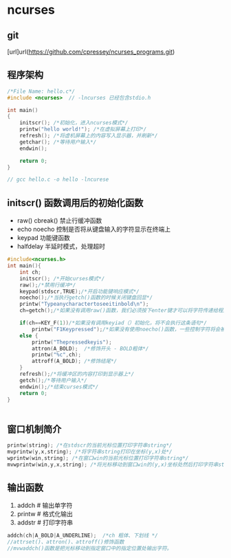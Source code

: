 # ncurses

## git
[url]url(https://github.com/cpressey/ncurses_programs.git)

## 程序架构

```c
/*File Name: hello.c*/
#include <ncurses>  // -lncurses 已经包含stdio.h

int main()
{
    initscr(); /*初始化，进入ncurses模式*/
    printw("hello world!"); /*在虚拟屏幕上打印*/
    refresh(); /*将虚机屏幕上的内容写入显示器，并刷新*/
    getchar(); /*等待用户输入*/
    endwin();

    return 0;
}

// gcc hello.c -o hello -lncurese
```

## initscr() 函数调用后的初始化函数

- raw() cbreak()  禁止行缓冲函数
- echo noecho 控制是否将从键盘输入的字符显示在终端上
- keypad 功能键函数
- halfdelay 半延时模式，处理超时

```c
#include<ncurses.h>
int main(){
    int ch;
    initscr(); /*开始curses模式*/
    raw();/*禁用行缓冲*/
    keypad(stdscr,TRUE);/*开启功能键响应模式*/
    noecho();/*当执行getch()函数的时候关闭键盘回显*/
    printw("Typeanycharactertoseeitinbold\n");
    ch=getch();/*如果没有调用raw()函数，我们必须按下enter键才可以将字符传递给程序*/

    if(ch==KEY_F(1))/*如果没有调用keyiad（）初始化，将不会执行这条语句*/
        printw("F1Keypressed");/*如果没有使用noecho()函数，一些控制字符将会被打印到屏幕上*/
    else {
        printw("Thepressedkeyis");
        attron(A_BOLD);  /*修饰开头 - BOLD粗体*/
        printw("%c",ch);
        attroff(A_BOLD); /*修饰结尾*/
    }
    refresh();/*将缓冲区的内容打印到显示器上*/
    getch();/*等待用户输入*/
    endwin();/*结束curses模式*/
    return 0;
}
    

```

## 窗口机制简介
```c
printw(string); /*在stdscr的当前光标位置打印字符串string*/
mvprintw(y,x,string); /*将字符串string打印在坐标(y,x)处*/
wprintw(win,string); /*在窗口win的当前光标位置打印字符串string*/
mvwprintw(win,y,x,string); /*将光标移动到窗口win的(y,x)坐标处然后打印字符串string*/
```
## 输出函数
1. addch   # 输出单字符
2. printw  # 格式化输出
3. addstr  # 打印字符串

```c
addch(ch|A_BOLD|A_UNDERLINE);  /*ch 粗体、下划线 */
//attrset()、attron()、attroff()修饰函数
//mvwaddch()函数是把光标移动到指定窗口中的指定位置处输出字符。

```

